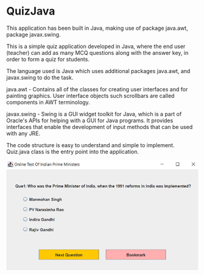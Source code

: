 # QuizJava

This application has been built in Java, making use of package java.awt, package javax.swing.

This is a simple quiz application developed in Java, where the end user (teacher) can add as many MCQ questions along with the answer key, in order to form a quiz for students.

The language used is Java which uses additional packages java.awt, and javax.swing to do the task.

java.awt - Contains all of the classes for creating user interfaces and for painting graphics. User interface objects such scrollbars are called components in AWT terminology.

javax.swing - Swing is a GUI widget toolkit for Java, which is a part of Oracle's APIs for helping with a GUI for Java programs. It provides interfaces that enable the development of input methods that can be used with any JRE. 

The code structure is easy to understand and simple to implement. Quiz.java class is the entry point into the application.

<img src="op1.png">
